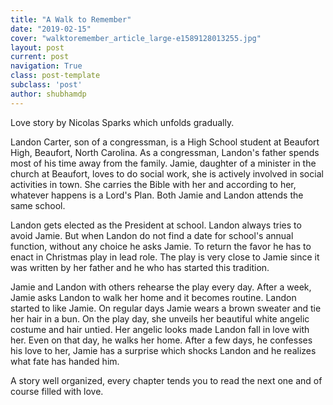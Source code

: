 ```yaml
---
title: "A Walk to Remember"
date: "2019-02-15"
cover: "walktoremember_article_large-e1589128013255.jpg"
layout: post
current: post
navigation: True
class: post-template
subclass: 'post'
author: shubhamdp
---
```


Love story by Nicolas Sparks which unfolds gradually.

Landon Carter, son of a congressman, is a High School student at Beaufort High, Beaufort, North Carolina. As a congressman, Landon's father spends most of his time away from the family. Jamie, daughter of a minister in the church at Beaufort, loves to do social work, she is actively involved in social activities in town. She carries the Bible with her and according to her, whatever happens is a Lord's Plan. Both Jamie and Landon attends the same school.

Landon gets elected as the President at school. Landon always tries to avoid Jamie. But when Landon do not find a date for school's annual function, without any choice he asks Jamie. To return the favor he has to enact in Christmas play in lead role. The play is very close to Jamie since it was written by her father and he who has started this tradition.

Jamie and Landon with others rehearse the play every day. After a week, Jamie asks Landon to walk her home and it becomes routine. Landon started to like Jamie. On regular days Jamie wears a brown sweater and tie her hair in a bun. On the play day, she unveils her beautiful white angelic costume and hair untied. Her angelic looks made Landon fall in love with her. Even on that day, he walks her home. After a few days, he confesses his love to her, Jamie has a surprise which shocks Landon and he realizes what fate has handed him.

A story well organized, every chapter tends you to read the next one and of course filled with love.
